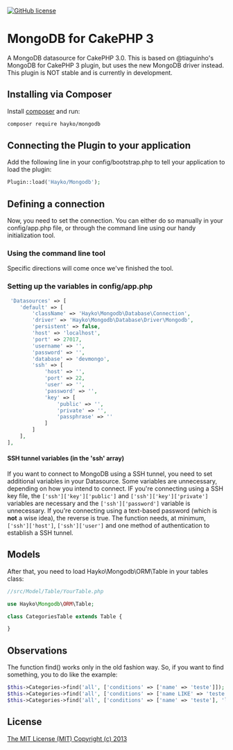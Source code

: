 [![GitHub license](https://img.shields.io/badge/license-MIT-blue.svg)](https://raw.githubusercontent.com/kawaiidesune/mongodb-cakephp3/master/LICENSE)

MongoDB for CakePHP 3
========
A MongoDB datasource for CakePHP 3.0. This is based on @tiaguinho's MongoDB for CakePHP 3 plugin, but uses the new MongoDB driver instead. This plugin is NOT stable and is currently in development.

## Installing via Composer
Install [composer](http://getcomposer.org) and run:

```bash
composer require hayko/mongodb
```

## Connecting the Plugin to your application
Add the following line in your config/bootstrap.php to tell your application to load the plugin:

```php
Plugin::load('Hayko/Mongodb');

```

## Defining a connection
Now, you need to set the connection. You can either do so manually in your config/app.php file, or through the command line using our handy initialization tool.

### Using the command line tool
Specific directions will come once we've finished the tool.

### Setting up the variables in config/app.php
```php
 'Datasources' => [
    'default' => [
        'className' => 'Hayko\Mongodb\Database\Connection',
        'driver' => 'Hayko\Mongodb\Database\Driver\Mongodb',
        'persistent' => false,
        'host' => 'localhost',
        'port' => 27017,
        'username' => '',
        'password' => '',
        'database' => 'devmongo',
        'ssh' => [
        	'host' => '',
			'port' => 22,
			'user' => '',
			'password' => '',
			'key' => [
				'public' => '',
				'private' => '',
				'passphrase' => ''
			]
		]
    ],
],
```

#### SSH tunnel variables (in the 'ssh' array)
If you want to connect to MongoDB using a SSH tunnel, you need to set additional variables in your Datasource. Some variables are unnecessary, depending on how you intend to connect. IF you're connecting using a SSH key file, the ```['ssh']['key']['public']``` and ```['ssh']['key']['private']``` variables are necessary and the ```['ssh']['password']``` variable is unnecessary. If you're connecting using a text-based password (which is **not** a wise idea), the reverse is true. The function needs, at minimum, ```['ssh']['host']```, ```['ssh']['user']``` and one method of authentication to establish a SSH tunnel.

## Models
After that, you need to load Hayko\Mongodb\ORM\Table in your tables class:

```php
//src/Model/Table/YourTable.php

use Hayko\Mongodb\ORM\Table;

class CategoriesTable extends Table {

}
```

## Observations
The function find() works only in the old fashion way.
So, if you want to find something, you to do like the example:

```php
$this->Categories->find('all', ['conditions' => ['name' => 'teste']]);
$this->Categories->find('all', ['conditions' => ['name LIKE' => 'teste']]);
$this->Categories->find('all', ['conditions' => ['name' => 'teste'], 'limit' => 3]);
```

## License
[The MIT License (MIT) Copyright (c) 2013](http://opensource.org/licenses/MIT)
